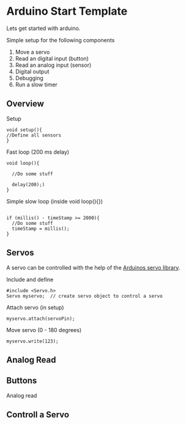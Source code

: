 # Arduino Start Template

Lets get started with arduino.

Simple setup for the following components

1. Move a servo
2. Read an digital input (button)
3. Read an analog input (sensor)
4. Digital output
5. Debugging
6. Run a slow timer

## Overview

Setup
```
void setup(){
//Define all sensors
}
```

Fast loop (200 ms delay)
```
void loop(){

  //Do some stuff

  delay(200);)
}

```

Simple slow loop (inside void loop(){})
```

if (millis() - timeStamp >= 2000){
  //Do some stuff
  timeStamp = millis();
}
```


## Servos

A servo can be controlled with the help of the [Arduinos servo library](https://www.arduino.cc/en/Reference/Servo).

Include and define
```
#include <Servo.h>
Servo myservo;  // create servo object to control a servo
```

Attach servo (in setup)
```
myservo.attach(servoPin);
```

Move servo (0 - 180 degrees)
```
myservo.write(123);
```

## Analog Read

## Buttons

Analog read





## Controll a Servo

